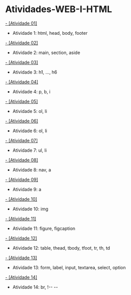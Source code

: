 # Atividades-WEB-I-HTML



[- [Atividade 01]](#atividade_1)
- Atividade 1: html, head, body, footer

[- [Atividade 02]](#atividade_2)
- Atividade 2: main, section, aside

[- [Atividade 03]](#atividade_3)
- Atividade 3: h1, ..., h6

[- [Atividade 04]](#atividade_4)
- Atividade 4: p, b, i

[- [Atividade 05]](#atividade_5)
- Atividade 5: ol, li

[- [Atividade 06]](#atividade_6)
- Atividade 6: ol, li

[- [Atividade 07]](#atividade_7)
- Atividade 7: ul, li

[- [Atividade 08]](#atividade_8)
- Atividade 8: nav, a

[- [Atividade 09]](#atividade_9)
- Atividade 9: a

[- [Atividade 10]](#atividade_10)
- Atividade 10: img

[- [Atividade 11]](#atividade_11)
- Atividade 11: figure, figcaption

[- [Atividade 12]](#atividade_12)
- Atividade 12: table, thead, tbody, tfoot, tr, th, td
  
[- [Atividade 13]](#atividade_13)
- Atividade 13: form, label, input, textarea, select, option

[- [Atividade 14]](#atividade_14)
- Atividade 14: br, !-- --
